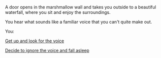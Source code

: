 A door opens in the marshmallow wall and takes you outside to a beautiful
waterfall, where you sit and enjoy the surroundings.

You hear what sounds like a familiar voice that you can't quite make out.

You:

[Get up and look for the voice](advice_from_mother/advice_from_mother.md)

[Decide to ignore the voice and fall asleep](bear-story/bear-story.md)
